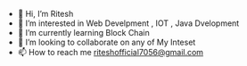 - 👋 Hi, I’m Ritesh
- 👀 I’m interested in Web Develpment , IOT , Java Dvelopment
- 🌱 I’m currently learning Block Chain
- 💞️ I’m looking to collaborate on any of My Inteset
- 📫 How to reach me riteshofficial7056@gmail.com

<!---
ritesh4git/ritesh4git is a ✨ special ✨ repository because its `README.md` (this file) appears on your GitHub profile.
You can click the Preview link to take a look at your changes.
--->

